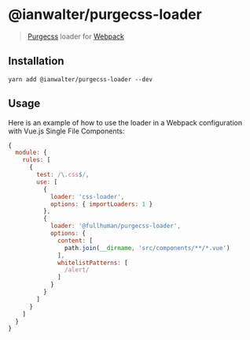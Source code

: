 # @ianwalter/purgecss-loader
> [Purgecss][purgeCssUrl] loader for [Webpack][webpackUrl]

## Installation

```console
yarn add @ianwalter/purgecss-loader --dev
```

## Usage

Here is an example of how to use the loader in a Webpack configuration with
Vue.js Single File Components:

```js
{
  module: {
    rules: [
      {
        test: /\.css$/,
        use: [
          {
            loader: 'css-loader',
            options: { importLoaders: 1 }
          },
          {
            loader: '@fullhuman/purgecss-loader',
            options: {
              content: [
                path.join(__dirname, 'src/components/**/*.vue')
              ],
              whitelistPatterns: [
                /alert/
              ]
            }
          }
        ]
      }
    ]
  }
}
```

[purgeCssUrl]: https://www.purgecss.com
[webpackUrl]: https://webpack.js.org
